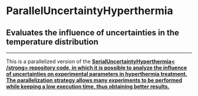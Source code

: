 # ParallelUncertaintyHyperthermia
## Evaluates the influence of uncertainties in the temperature distribution 
<hr />
<p>This is a parallelized version of the <a href='https://github.com/antonioMarchese/SerialUncertaintyHipertermia'><strong>SerialUncertaintyHyperthermia< /strong></ a> repository code, in which it is possible to analyze the influence of uncertainties on experimental parameters in hyperthermia treatment. The parallelization strategy allows many experiments to be performed while keeping a low execution time, thus obtaining better results.
